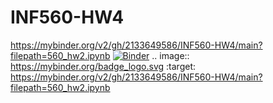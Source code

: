 # INF560-HW4

https://mybinder.org/v2/gh/2133649586/INF560-HW4/main?filepath=560_hw2.ipynb
[![Binder](https://mybinder.org/badge_logo.svg)](https://mybinder.org/v2/gh/2133649586/INF560-HW4/main?filepath=560_hw2.ipynb)
.. image:: https://mybinder.org/badge_logo.svg
 :target: https://mybinder.org/v2/gh/2133649586/INF560-HW4/main?filepath=560_hw2.ipynb
